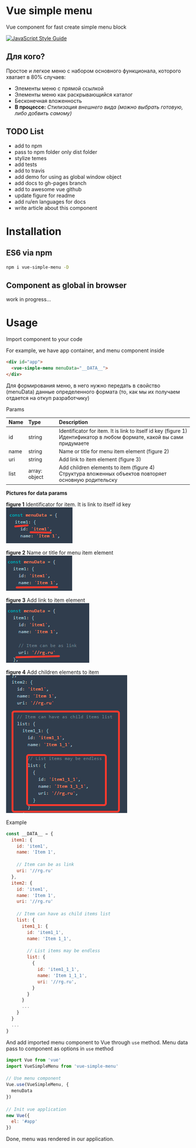 # Vue simple menu
Vue component for fast create simple menu block

[![JavaScript Style Guide](https://img.shields.io/badge/code_style-standard-brightgreen.svg)](https://standardjs.com)

## Для кого?
Простое и легкое меню с набором основного функционала, которого хватает в 80% случаев:
  * Элементы меню с прямой ссылкой
  * Элементы меню как раскрывающийся каталог
  * Бесконечная вложенность
  * __В процессе:__ _Стилизация внешнего вида (можно выбрать готовую, либо добвить самому)_

## TODO List
  * add to npm
  * pass to npm folder only dist folder
  * stylize temes
  * add tests
  * add to travis
  * add demo for using as global window object
  * add docs to gh-pages branch
  * add to awesome vue github
  * update figure for readme
  * add ru/en languages for docs
  * write article about this component

# Installation

## ES6 via npm
```sh
npm i vue-simple-menu -D
```

## Component as global in browser
work in progress...

# Usage

Import component to your code

For example, we have app container, and menu component inside

```html
<div id="app">
  <vue-simple-menu menuData="__DATA__">
</div>
```

Для формирования меню, в него нужно передать в свойство (menuData) данные определенного формата (то, как мы их получаем отдается на откуп разработчику)

Params

| Name | Type | Description |
|:-- |:-- |:-- |
| id | string | Identificator for item. It is link to itself id key (figure 1)<br>Идентификатор в любом формате, какой вы сами придумаете |
| name | string | Name or title for menu item element (figure 2) |
| uri | string | Add link to item element (figure 3) |
| list | array: object | Add children elements to item (figure 4)<br>Структура вложенных объектов повторяет основную родительску |

__Pictures for data params__

__figure 1__ Identificator for item. It is link to itself id key  
![figure1](./assets/figure1.jpg)

__figure 2__ Name or title for menu item element  
![figure2](./assets/figure2.jpg)

__figure 3__ Add link to item element  
![figure3](./assets/figure3.jpg)

__figure 4__ Add children elements to item  
![figure4](./assets/figure4.jpg)

Example

```js
const __DATA__ = {
  item1: {
    id: 'item1',
    name: 'Item 1',

    // Item can be as link
    uri: '//rg.ru'
  },
  item2: {
    id: 'item1',
    name: 'Item 1',
    uri: '//rg.ru'

    // Item can have as child items list
    list: {
      item1_1: {
        id: 'item1_1',
        name: 'Item 1_1',

        // List items may be endless
        list: {
          {
            id: 'item1_1_1',
            name: 'Item 1_1_1',
            uri: '//rg.ru',
          }
        }
      }
      ...
    }
  }
  ...
}
```

And add imported menu component to Vue through `use` method. Menu data pass to component as options in `use` method

```js
import Vue from 'vue'
import VueSimpleMenu from 'vue-simple-menu'

// Use menu component
Vue.use(VueSimpleMenu, {
  menuData
})

// Init vue application
new Vue({
  el: '#app'
})
```

Done, menu was rendered in our application.
